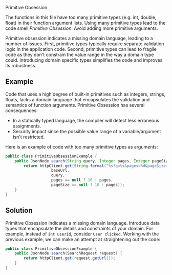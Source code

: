 Primitive Obsession

The functions in this file have too many primitive types (e.g. int, double, float) in their function argument lists. Using many primitive types lead to the code smell *Primitive Obsession*. Avoid adding more primitive arguments.

Primitive obsession indicates a missing domain language, leading to a number of issues. First, primitive types typically require separate validation logic in the application code. Second, primitive types can lead to fragile code as they don't constrain the value range in the way a domain type could. Introducing domain specific types simplifies the code and improves its robustness.


## Example

Code that uses a high degree of built-in primitives such as integers, strings, floats, lacks a domain language that encapsulates the validation and semantics of function arguments. Primitive Obsession has several consequences:

- In a statically typed language, the compiler will detect less erroneous assignments.
- Security impact since the possible value range of a variable/argument isn't restricted.

Here is an example of code with too many primitive types as arguments:
```java
public class PrimitiveObsessionExample {
	public JsonNode search(String query, Integer pages, Integer pageSize) {
		return httpClient.get(String.format("%s?q=%s&pages=%d&pageSize=%d",
					baseUrl,
					query,
					pages == null ? 10 : pages,
					pageSize == null ? 10 : pages));
	}
}
```

## Solution

Primitive Obsession indicates a missing domain language. Introduce data types that encapsulate the details and constraints of your domain. For example, instead of `int userId`, consider `User clicked`. Working with the previous example, we can make an attempt at straightening out the code:

```java
public class PrimitiveObsessionExample {
	public JsonNode search(SearchRequest request) {
		return httpClient.get(request.getUrl());
	}
}
```
